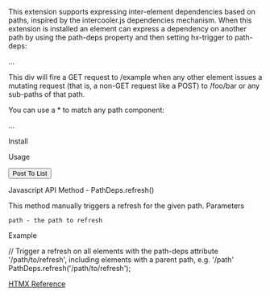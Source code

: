 This extension supports expressing inter-element dependencies based on paths, inspired by the intercooler.js dependencies mechanism. When this extension is installed an element can express a dependency on another path by using the path-deps property and then setting hx-trigger to path-deps:

  <div hx-get="/example"
       hx-trigger="path-deps"
       path-deps="/foo/bar">...</div>

This div will fire a GET request to /example when any other element issues a mutating request (that is, a non-GET request like a POST) to /foo/bar or any sub-paths of that path.

You can use a * to match any path component:

  <div hx-get="/example"
       hx-trigger="path-deps"
       path-deps="/contacts/*">...</div>

Install
<script src="https://unpkg.com/htmx.org/dist/ext/path-deps.js"></script>

Usage
<div hx-ext='path-deps'>
    <ul hx-get="/list" hx-trigger="path-deps" path-deps="/list">
    </ul>
    <button hx-post="/list">
        Post To List
    </button>
</div>

Javascript API
Method - PathDeps.refresh()

This method manually triggers a refresh for the given path.
Parameters

    path - the path to refresh

Example

  // Trigger a refresh on all elements with the path-deps attribute '/path/to/refresh', including elements with a parent path, e.g. '/path'
  PathDeps.refresh('/path/to/refresh');

[HTMX Reference](https://htmx.org/extensions/path-deps/)

